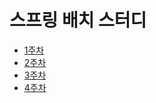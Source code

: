 # 스프링 배치 스터디

- [1주차](docs/week1/week1.md)
- [2주차](docs/week2/SpringBatch아키텍처.md)
- [3주차](docs/week3/chunk모델_tasklet모델.md)
- [4주차](docs/week4/FlatFileItemReader.md)